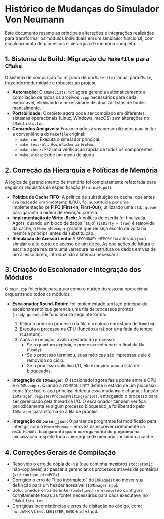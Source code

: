 # Histórico de Mudanças do Simulador Von Neumann

Este documento resume as principais alterações e integrações realizadas para transformar os módulos individuais em um simulador funcional, com escalonamento de processos e hierarquia de memória completa.

## 1. Sistema de Build: Migração de `Makefile` para `CMake`

O sistema de compilação foi migrado de um `Makefile` manual para `CMake`, trazendo modernidade e robustez ao projeto.

- **Automação:** O `CMakeLists.txt` agora gerencia automaticamente a compilação de todos os arquivos `.cpp` necessários para cada executável, eliminando a necessidade de atualizar listas de fontes manualmente.
- **Portabilidade:** O projeto agora pode ser compilado em diferentes sistemas operacionais (Linux, Windows, macOS) sem alterações no `CMakeLists.txt`.
- **Comandos Amigáveis:** Foram criados alvos personalizados para imitar a conveniência do `Makefile` original:
  - `make run`: Executa o simulador principal.
  - `make test-all`: Roda todos os testes.
  - `make check`: Faz uma verificação rápida de todos os componentes.
  - `make ajuda`: Exibe um menu de ajuda.

## 2. Correção da Hierarquia e Políticas de Memória

A lógica de gerenciamento de memória foi completamente refatorada para seguir os requisitos da especificação (`Pratica0.pdf`).

- **Política de Cache FIFO:** A política de substituição da cache, que antes era baseada em timestamp (LRU), foi substituída por uma implementação de **FIFO (First-In, First-Out)**, utilizando uma `std::queue` para garantir a ordem de remoção correta.
- **Implementação de Write-Back:** A política de escrita foi finalizada. Agora, quando um bloco de dados "sujo" (`isDirty = true`) é removido da cache, o `MemoryManager` garante que ele seja escrito de volta na memória principal antes da substituição.
- **Simulação de Acesso Lento:** A `SECONDARY_MEMORY` foi alterada para simular o alto custo de acesso de um disco. As operações de leitura e escrita agora realizam uma varredura na estrutura de dados em vez de um acesso direto, introduzindo a latência necessária.

## 3. Criação do Escalonador e Integração dos Módulos

O `main.cpp` foi criado para atuar como o núcleo do sistema operacional, orquestrando todos os módulos.

- **Escalonador Round-Robin:** Foi implementado um laço principal de escalonamento que gerencia uma fila de processos prontos (`ready_queue`). Ele funciona da seguinte forma:
  1. Retira o primeiro processo da fila e o coloca em estado de `Running`.
  2. Executa o processo na CPU (função `Core`) por uma fatia de tempo (quantum).
  3. Após a execução, avalia o estado do processo:
     - Se o quantum expirou, o processo volta para o final da fila (`Ready`).
     - Se o processo terminou, suas métricas são impressas e ele é removido do ciclo.
     - Se o processo solicitou I/O, ele é movido para a lista de bloqueados.

- **Integração do `IOManager`:** O escalonador agora faz a ponte entre a CPU e o `IOManager`. Quando a `CONTROL_UNIT` define o estado de um processo como `Blocked`, o laço principal detecta essa mudança e chama a função `ioManager.registerProcessWaitingForIO()`, entregando o processo para ser gerenciado pela thread de I/O. O escalonador também verifica periodicamente se algum processo bloqueado já foi liberado pelo `IOManager` para retorná-lo à fila de prontos.

- **Integração do `parser_json`:** O parser de programas foi modificado para interagir com o `MemoryManager` em vez de escrever diretamente na `MAIN_MEMORY`. Isso garante que o carregamento do programa na inicialização respeite toda a hierarquia de memória, incluindo a cache.


## 4. Correções Gerais de Compilação

- Resolvido o erro de cópia do `PCB` (que continha membros `std::atomic` não-copiáveis) ao passar a gerenciar os processos através de ponteiros (`std::unique_ptr<PCB>`).
- Corrigido o erro de "tipo incompleto" do `IORequest` ao mover sua definição para um header acessível (`IOManager.hpp`).
- Solucionados erros de *linker* (`undefined reference`) ao configurar corretamente todas as fontes necessárias para cada executável no `CMakeLists.txt`.
- Corrigidas inconsistências e erros de digitação no código, como `hw::BANK` vs `hw::REGISTER_BANK` e `id` vs `pid`.